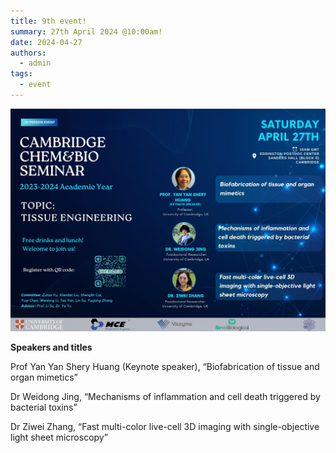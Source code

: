 ```yaml
---
title: 9th event!
summary: 27th April 2024 @10:00am!
date: 2024-04-27
authors:
  - admin
tags:
  - event
---
```


![poster](202404.jpg)

**Speakers and titles**

Prof Yan Yan Shery Huang (Keynote speaker), “Biofabrication of tissue and organ mimetics”

Dr Weidong Jing, “Mechanisms of inflammation and cell death triggered by bacterial toxins”

Dr Ziwei Zhang, “Fast multi-color live-cell 3D imaging with single-objective light sheet microscopy”

